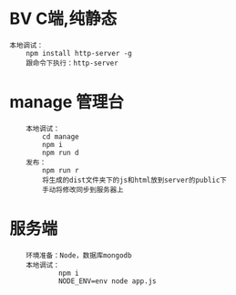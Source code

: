 #  BV C端,纯静态
	本地调试：
		npm install http-server -g
		跟命令下执行：http-server
#  manage 管理台
```
	本地调试：
		cd manage
		npm i
		npm run d
	发布：
		npm run r
		将生成的dist文件夹下的js和html放到server的public下
		手动将修改同步到服务器上 
````
#  服务端
```
	环境准备：Node，数据库mongodb
	本地调试：
			npm i
			NODE_ENV=env node app.js
````